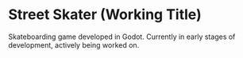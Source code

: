 # Street Skater (Working Title)
Skateboarding game developed in Godot. Currently in early stages of development, actively being worked on.

